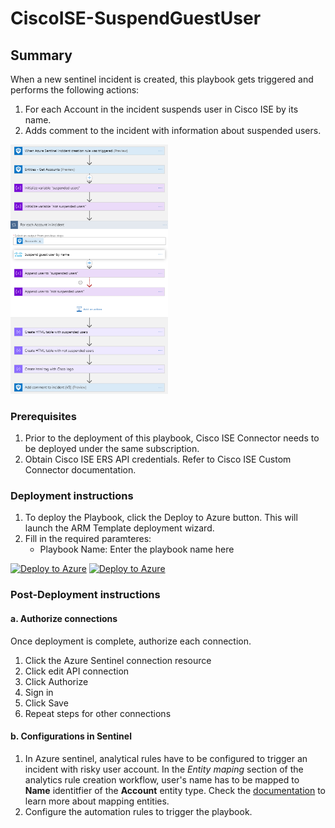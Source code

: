 # CiscoISE-SuspendGuestUser

## Summary

When a new sentinel incident is created, this playbook gets triggered and performs the following actions:

1. For each Account in the incident suspends user in Cisco ISE by its name.
2. Adds comment to the incident with information about suspended users.

<img src="./playbook_screenshot.png" width="50%"/><br>

### Prerequisites

1. Prior to the deployment of this playbook, Cisco ISE Connector needs to be deployed under the same subscription.
2. Obtain Cisco ISE ERS API credentials. Refer to Cisco ISE Custom Connector documentation.

### Deployment instructions

1. To deploy the Playbook, click the Deploy to Azure button. This will launch the ARM Template deployment wizard.
2. Fill in the required paramteres:
    * Playbook Name: Enter the playbook name here

[![Deploy to Azure](https://aka.ms/deploytoazurebutton)](https://portal.azure.com/#create/Microsoft.Template/uri/https%3A%2F%2Fraw.githubusercontent.com%2FAzure%2FAzure-Sentinel%2Fmaster%2FSolutions%2FCisco%2520ISE%2FPlaybooks%2FCiscoISE-SuspendGuestUser%2Fazuredeploy.json) [![Deploy to Azure](https://aka.ms/deploytoazuregovbutton)](https://portal.azure.us/#create/Microsoft.Template/uri/https%3A%2F%2Fraw.githubusercontent.com%2FAzure%2FAzure-Sentinel%2Fmaster%2FSolutions%2FCisco%2520ISE%2FPlaybooks%2FCiscoISE-SuspendGuestUser%2Fazuredeploy.json)

### Post-Deployment instructions

#### a. Authorize connections

Once deployment is complete, authorize each connection.

1. Click the Azure Sentinel connection resource
2. Click edit API connection
3. Click Authorize
4. Sign in
5. Click Save
6. Repeat steps for other connections

#### b. Configurations in Sentinel

1. In Azure sentinel, analytical rules have to be configured to trigger an incident with risky user account. In the *Entity maping* section of the analytics rule creation workflow, user's name has to be mapped to **Name** identitfier of the **Account** entity type. Check the [documentation](https://docs.microsoft.com/azure/sentinel/map-data-fields-to-entities) to learn more about mapping entities.
2. Configure the automation rules to trigger the playbook.
